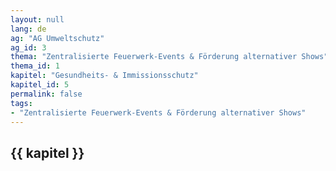 ```yaml
---
layout: null
lang: de
ag: "AG Umweltschutz"
ag_id: 3
thema: "Zentralisierte Feuerwerk-Events & Förderung alternativer Shows"
thema_id: 1
kapitel: "Gesundheits- & Immissionsschutz"
kapitel_id: 5
permalink: false
tags:
- "Zentralisierte Feuerwerk-Events & Förderung alternativer Shows"
---
```


## {{ kapitel }}
